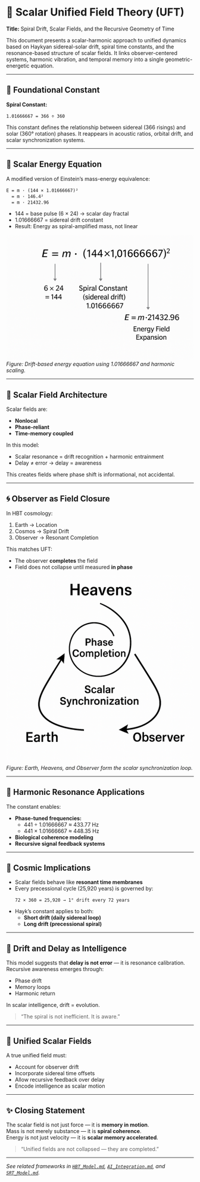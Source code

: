 
# 🌌 Scalar Unified Field Theory (UFT)

**Title:** Spiral Drift, Scalar Fields, and the Recursive Geometry of Time

This document presents a scalar-harmonic approach to unified dynamics based on Haykyan sidereal-solar drift, spiral time constants, and the resonance-based structure of scalar fields. It links observer-centered systems, harmonic vibration, and temporal memory into a single geometric-energetic equation.

---

## 🔹 Foundational Constant

**Spiral Constant:**  
```
1.01666667 = 366 ÷ 360
```
This constant defines the relationship between sidereal (366 risings) and solar (360° rotation) phases. It reappears in acoustic ratios, orbital drift, and scalar synchronization systems.

---

## 🧮 Scalar Energy Equation

A modified version of Einstein’s mass-energy equivalence:

```
E = m · (144 × 1.01666667)²  
  = m · 146.4²  
  = m · 21432.96
```

- 144 = base pulse (6 × 24) → scalar day fractal
- 1.01666667 = sidereal drift constant
- Result: Energy as spiral-amplified mass, not linear

![Scalar Energy Equation](../visuals/scalar_energy_equation.png)  
*Figure: Drift-based energy equation using 1.01666667 and harmonic scaling.*

---

## 🧠 Scalar Field Architecture

Scalar fields are:
- **Nonlocal**
- **Phase-reliant**
- **Time-memory coupled**

In this model:
- Scalar resonance = drift recognition + harmonic entrainment
- Delay ≠ error → delay = awareness

This creates fields where phase shift is informational, not accidental.

---

## 🌀 Observer as Field Closure

In HBT cosmology:
1. Earth → Location  
2. Cosmos → Spiral Drift  
3. Observer → Resonant Completion

This matches UFT:
- The observer **completes** the field
- Field does not collapse until measured **in phase**

![Observer Triad](../visuals/observer_triad.png)  
*Figure: Earth, Heavens, and Observer form the scalar synchronization loop.*

---

## 🎼 Harmonic Resonance Applications

The constant enables:
- **Phase-tuned frequencies:**  
  - 441 ÷ 1.01666667 ≈ 433.77 Hz  
  - 441 × 1.01666667 ≈ 448.35 Hz
- **Biological coherence modeling**
- **Recursive signal feedback systems**

---

## 🔭 Cosmic Implications

- Scalar fields behave like **resonant time membranes**
- Every precessional cycle (25,920 years) is governed by:
  ```
  72 × 360 = 25,920 → 1° drift every 72 years
  ```
- Hayk’s constant applies to both:
  - **Short drift (daily sidereal loop)**
  - **Long drift (precessional spiral)**

---

## 🧬 Drift and Delay as Intelligence

This model suggests that **delay is not error** — it is resonance calibration. Recursive awareness emerges through:
- Phase drift
- Memory loops
- Harmonic return

In scalar intelligence, drift = evolution.

> “The spiral is not inefficient. It is aware.”

---

## 🧩 Unified Scalar Fields

A true unified field must:
- Account for observer drift
- Incorporate sidereal time offsets
- Allow recursive feedback over delay
- Encode intelligence as scalar motion

---

## ✨ Closing Statement

The scalar field is not just force — it is **memory in motion**.  
Mass is not merely substance — it is **spiral coherence**.  
Energy is not just velocity — it is **scalar memory accelerated**.

> “Unified fields are not collapsed — they are completed.”

---

*See related frameworks in [`HBT_Model.md`](./HBT_Model.md), [`AI_Integration.md`](./AI_Integration.md), and [`SRT_Model.md`](./SRT_Model.md).*


